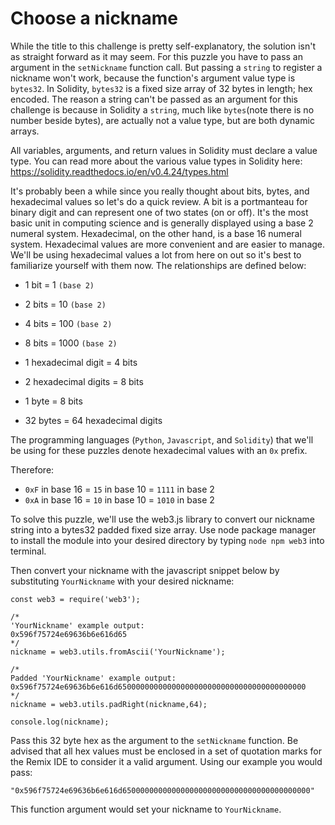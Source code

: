 # Choose a nickname

While the title to this challenge is pretty self-explanatory, the solution isn't as straight forward as it may seem. For this puzzle you have to pass an argument in the ```setNickname``` function call. But passing a ```string``` to register a nickname won't work, because the function's argument value type is ```bytes32```. In Solidity, ```bytes32``` is a fixed size array of 32 bytes in length; hex encoded. The reason a string can't be passed as an argument for this challenge is because in Solidity a ```string```, much like ```bytes```(note there is no number beside bytes), are actually not a value type, but are both dynamic arrays.

All variables, arguments, and return values in Solidity must declare a value type. You can read more about the various value types in Solidity here: https://solidity.readthedocs.io/en/v0.4.24/types.html

It's probably been a while since you really thought about bits, bytes, and hexadecimal values so let's do a quick review. A bit is a portmanteau for binary digit and can represent one of two states (on or off). It's the most basic unit in computing science and is generally displayed using a base 2 numeral system. Hexadecimal, on the other hand, is a base 16 numeral system. Hexadecimal values are more convenient and are easier to manage. We'll be using hexadecimal values a lot from here on out so it's best to familiarize yourself with them now. The relationships are defined below:

* 1 bit  = 1 ```(base 2)```
* 2 bits = 10 ```(base 2)```
* 4 bits = 100 ```(base 2)```
* 8 bits = 1000 ```(base 2)```

* 1 hexadecimal digit  = 4 bits
* 2 hexadecimal digits = 8 bits

* 1 byte = 8 bits
* 32 bytes = 64 hexadecimal digits

The programming languages (```Python```, ```Javascript```, and ```Solidity```) that we'll be using for these puzzles denote hexadecimal values with an ```0x``` prefix.

Therefore:

* ```0xF``` in base 16 = ```15``` in base 10 = ```1111``` in base 2
* ```0xA``` in base 16 = ```10``` in base 10 = ```1010``` in base 2

To solve this puzzle, we'll use the web3.js library to convert our nickname string into a bytes32 padded fixed size array. Use node package manager to install the module into your desired directory by typing ```node npm web3``` into terminal.

Then convert your nickname with the javascript snippet below by substituting ```YourNickname``` with your desired nickname:

```
const web3 = require('web3');

/*
'YourNickname' example output:
0x596f75724e69636b6e616d65
*/
nickname = web3.utils.fromAscii('YourNickname');

/*
Padded 'YourNickname' example output:
0x596f75724e69636b6e616d650000000000000000000000000000000000000000
*/
nickname = web3.utils.padRight(nickname,64);

console.log(nickname);
```

Pass this 32 byte hex as the argument to the ```setNickname``` function. Be advised that all hex values must be enclosed in a set of quotation marks for the Remix IDE to consider it a valid argument. Using our example you would pass:

```
"0x596f75724e69636b6e616d650000000000000000000000000000000000000000"
```

This function argument would set your nickname to ```YourNickname```.
